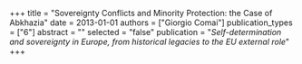 +++
title = "Sovereignty Conflicts and Minority Protection: the Case of Abkhazia"
date = 2013-01-01
authors = ["Giorgio Comai"]
publication_types = ["6"]
abstract = ""
selected = "false"
publication = "*Self-determination and sovereignty in Europe, from historical legacies to the EU external role*"
+++

